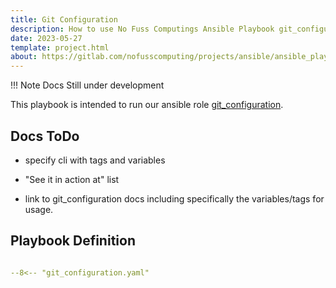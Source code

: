 ```yaml
---
title: Git Configuration
description: How to use No Fuss Computings Ansible Playbook git_configuration
date: 2023-05-27
template: project.html
about: https://gitlab.com/nofusscomputing/projects/ansible/ansible_playbooks
---
```


!!! Note
    Docs Still under development

This playbook is intended to run our ansible role [git_configuration](../../git_configuration/index.md).


## Docs ToDo

- specify cli with tags and variables

- "See it in action at" list

- link to git_configuration docs including specifically the variables/tags for usage.


## Playbook Definition

``` yaml title="git_configuration.yaml" linenums="1"

--8<-- "git_configuration.yaml"

```
